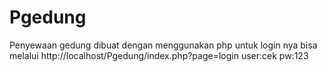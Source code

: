 # Pgedung
Penyewaan gedung dibuat dengan menggunakan php untuk login nya bisa melalui http://localhost/Pgedung/index.php?page=login user:cek pw:123
